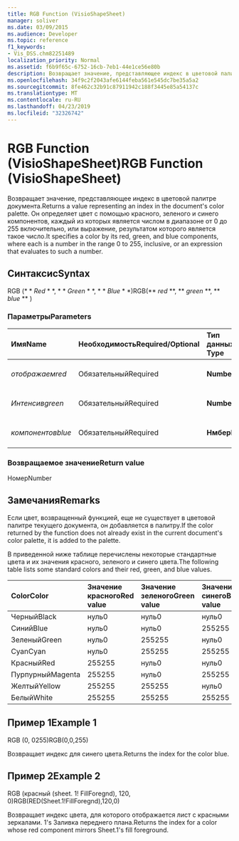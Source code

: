```yaml
---
title: RGB Function (VisioShapeSheet)
manager: soliver
ms.date: 03/09/2015
ms.audience: Developer
ms.topic: reference
f1_keywords:
- Vis_DSS.chm82251489
localization_priority: Normal
ms.assetid: f6b9f65c-6752-16cb-7eb1-44e1ce56e80b
description: Возвращает значение, представляющее индекс в цветовой палитре документа. Он определяет цвет с помощью красного, зеленого и синего компонентов, каждый из которых является числом в диапазоне от 0 до 255 включительно, или выражение, результатом которого является такое число.
ms.openlocfilehash: 34f9c2f2043afe6144feba561e545dc7be35a5a2
ms.sourcegitcommit: 8fe462c32b91c87911942c188f3445e85a54137c
ms.translationtype: MT
ms.contentlocale: ru-RU
ms.lasthandoff: 04/23/2019
ms.locfileid: "32326742"
---
```

# <a name="rgb-function-visioshapesheet"></a><span data-ttu-id="df602-104">RGB Function (VisioShapeSheet)</span><span class="sxs-lookup"><span data-stu-id="df602-104">RGB Function (VisioShapeSheet)</span></span>

<span data-ttu-id="df602-105">Возвращает значение, представляющее индекс в цветовой палитре документа.</span><span class="sxs-lookup"><span data-stu-id="df602-105">Returns a value representing an index in the document's color palette.</span></span> <span data-ttu-id="df602-106">Он определяет цвет с помощью красного, зеленого и синего компонентов, каждый из которых является числом в диапазоне от 0 до 255 включительно, или выражение, результатом которого является такое число.</span><span class="sxs-lookup"><span data-stu-id="df602-106">It specifies a color by its red, green, and blue components, where each is a number in the range 0 to 255, inclusive, or an expression that evaluates to such a number.</span></span> 
  
## <a name="syntax"></a><span data-ttu-id="df602-107">Синтаксис</span><span class="sxs-lookup"><span data-stu-id="df602-107">Syntax</span></span>

<span data-ttu-id="df602-108">RGB (\* \* *Red* \* \*, \* \* *Green* \* \*, \* \* *Blue* \* \*)</span><span class="sxs-lookup"><span data-stu-id="df602-108">RGB(\*\* *red* \*\*, \*\* *green* \*\*, \*\* *blue* \*\* )</span></span> 
  
### <a name="parameters"></a><span data-ttu-id="df602-109">Параметры</span><span class="sxs-lookup"><span data-stu-id="df602-109">Parameters</span></span>

|<span data-ttu-id="df602-110">**Имя**</span><span class="sxs-lookup"><span data-stu-id="df602-110">**Name**</span></span>|<span data-ttu-id="df602-111">**Необходимость**</span><span class="sxs-lookup"><span data-stu-id="df602-111">**Required/Optional**</span></span>|<span data-ttu-id="df602-112">**Тип данных**</span><span class="sxs-lookup"><span data-stu-id="df602-112">**Data Type**</span></span>|<span data-ttu-id="df602-113">**Описание**</span><span class="sxs-lookup"><span data-stu-id="df602-113">**Description**</span></span>|
|:-----|:-----|:-----|:-----|
| <span data-ttu-id="df602-114">_отображаем_</span><span class="sxs-lookup"><span data-stu-id="df602-114">_red_</span></span> <br/> |<span data-ttu-id="df602-115">Обязательный</span><span class="sxs-lookup"><span data-stu-id="df602-115">Required</span></span>  <br/> |<span data-ttu-id="df602-116">**Number**</span><span class="sxs-lookup"><span data-stu-id="df602-116">**Number**</span></span> <br/> |<span data-ttu-id="df602-117">Красный компонент.</span><span class="sxs-lookup"><span data-stu-id="df602-117">The red component.</span></span>  <br/> |
| <span data-ttu-id="df602-118">_Интенсив_</span><span class="sxs-lookup"><span data-stu-id="df602-118">_green_</span></span> <br/> |<span data-ttu-id="df602-119">Обязательный</span><span class="sxs-lookup"><span data-stu-id="df602-119">Required</span></span>  <br/> |<span data-ttu-id="df602-120">**Number**</span><span class="sxs-lookup"><span data-stu-id="df602-120">**Number**</span></span> <br/> |<span data-ttu-id="df602-121">Зеленый компонент.</span><span class="sxs-lookup"><span data-stu-id="df602-121">The green component.</span></span>  <br/> |
| <span data-ttu-id="df602-122">_компонентов_</span><span class="sxs-lookup"><span data-stu-id="df602-122">_blue_</span></span> <br/> |<span data-ttu-id="df602-123">Обязательный</span><span class="sxs-lookup"><span data-stu-id="df602-123">Required</span></span>  <br/> |<span data-ttu-id="df602-124">**Нмбер**</span><span class="sxs-lookup"><span data-stu-id="df602-124">**Nmber**</span></span> <br/> |<span data-ttu-id="df602-125">Синий компонент.</span><span class="sxs-lookup"><span data-stu-id="df602-125">The blue component.</span></span>  <br/> |
   
### <a name="return-value"></a><span data-ttu-id="df602-126">Возвращаемое значение</span><span class="sxs-lookup"><span data-stu-id="df602-126">Return value</span></span>

<span data-ttu-id="df602-127">Номер</span><span class="sxs-lookup"><span data-stu-id="df602-127">Number</span></span>
  
## <a name="remarks"></a><span data-ttu-id="df602-128">Замечания</span><span class="sxs-lookup"><span data-stu-id="df602-128">Remarks</span></span>

<span data-ttu-id="df602-129">Если цвет, возвращенный функцией, еще не существует в цветовой палитре текущего документа, он добавляется в палитру.</span><span class="sxs-lookup"><span data-stu-id="df602-129">If the color returned by the function does not already exist in the current document's color palette, it is added to the palette.</span></span>
  
<span data-ttu-id="df602-130">В приведенной ниже таблице перечислены некоторые стандартные цвета и их значения красного, зеленого и синего цвета.</span><span class="sxs-lookup"><span data-stu-id="df602-130">The following table lists some standard colors and their red, green, and blue values.</span></span>
  
|<span data-ttu-id="df602-131">**Color**</span><span class="sxs-lookup"><span data-stu-id="df602-131">**Color**</span></span>|<span data-ttu-id="df602-132">**Значение красного**</span><span class="sxs-lookup"><span data-stu-id="df602-132">**Red value**</span></span>|<span data-ttu-id="df602-133">**Значение зеленого**</span><span class="sxs-lookup"><span data-stu-id="df602-133">**Green value**</span></span>|<span data-ttu-id="df602-134">**Значение синего**</span><span class="sxs-lookup"><span data-stu-id="df602-134">**Blue value**</span></span>|
|:-----|:-----|:-----|:-----|
|<span data-ttu-id="df602-135">Черный</span><span class="sxs-lookup"><span data-stu-id="df602-135">Black</span></span>  <br/> |<span data-ttu-id="df602-136">нуль</span><span class="sxs-lookup"><span data-stu-id="df602-136">0</span></span>  <br/> |<span data-ttu-id="df602-137">нуль</span><span class="sxs-lookup"><span data-stu-id="df602-137">0</span></span>  <br/> |<span data-ttu-id="df602-138">нуль</span><span class="sxs-lookup"><span data-stu-id="df602-138">0</span></span>  <br/> |
|<span data-ttu-id="df602-139">Синий</span><span class="sxs-lookup"><span data-stu-id="df602-139">Blue</span></span>  <br/> |<span data-ttu-id="df602-140">нуль</span><span class="sxs-lookup"><span data-stu-id="df602-140">0</span></span>  <br/> |<span data-ttu-id="df602-141">нуль</span><span class="sxs-lookup"><span data-stu-id="df602-141">0</span></span>  <br/> |<span data-ttu-id="df602-142">255</span><span class="sxs-lookup"><span data-stu-id="df602-142">255</span></span>  <br/> |
|<span data-ttu-id="df602-143">Зеленый</span><span class="sxs-lookup"><span data-stu-id="df602-143">Green</span></span>  <br/> |<span data-ttu-id="df602-144">нуль</span><span class="sxs-lookup"><span data-stu-id="df602-144">0</span></span>  <br/> |<span data-ttu-id="df602-145">255</span><span class="sxs-lookup"><span data-stu-id="df602-145">255</span></span>  <br/> |<span data-ttu-id="df602-146">нуль</span><span class="sxs-lookup"><span data-stu-id="df602-146">0</span></span>  <br/> |
|<span data-ttu-id="df602-147">Cyan</span><span class="sxs-lookup"><span data-stu-id="df602-147">Cyan</span></span>  <br/> |<span data-ttu-id="df602-148">нуль</span><span class="sxs-lookup"><span data-stu-id="df602-148">0</span></span>  <br/> |<span data-ttu-id="df602-149">255</span><span class="sxs-lookup"><span data-stu-id="df602-149">255</span></span>  <br/> |<span data-ttu-id="df602-150">255</span><span class="sxs-lookup"><span data-stu-id="df602-150">255</span></span>  <br/> |
|<span data-ttu-id="df602-151">Красный</span><span class="sxs-lookup"><span data-stu-id="df602-151">Red</span></span>  <br/> |<span data-ttu-id="df602-152">255</span><span class="sxs-lookup"><span data-stu-id="df602-152">255</span></span>  <br/> |<span data-ttu-id="df602-153">нуль</span><span class="sxs-lookup"><span data-stu-id="df602-153">0</span></span>  <br/> |<span data-ttu-id="df602-154">нуль</span><span class="sxs-lookup"><span data-stu-id="df602-154">0</span></span>  <br/> |
|<span data-ttu-id="df602-155">Пурпурный</span><span class="sxs-lookup"><span data-stu-id="df602-155">Magenta</span></span>  <br/> |<span data-ttu-id="df602-156">255</span><span class="sxs-lookup"><span data-stu-id="df602-156">255</span></span>  <br/> |<span data-ttu-id="df602-157">нуль</span><span class="sxs-lookup"><span data-stu-id="df602-157">0</span></span>  <br/> |<span data-ttu-id="df602-158">255</span><span class="sxs-lookup"><span data-stu-id="df602-158">255</span></span>  <br/> |
|<span data-ttu-id="df602-159">Желтый</span><span class="sxs-lookup"><span data-stu-id="df602-159">Yellow</span></span>  <br/> |<span data-ttu-id="df602-160">255</span><span class="sxs-lookup"><span data-stu-id="df602-160">255</span></span>  <br/> |<span data-ttu-id="df602-161">255</span><span class="sxs-lookup"><span data-stu-id="df602-161">255</span></span>  <br/> |<span data-ttu-id="df602-162">нуль</span><span class="sxs-lookup"><span data-stu-id="df602-162">0</span></span>  <br/> |
|<span data-ttu-id="df602-163">Белый</span><span class="sxs-lookup"><span data-stu-id="df602-163">White</span></span>  <br/> |<span data-ttu-id="df602-164">255</span><span class="sxs-lookup"><span data-stu-id="df602-164">255</span></span>  <br/> |<span data-ttu-id="df602-165">255</span><span class="sxs-lookup"><span data-stu-id="df602-165">255</span></span>  <br/> |<span data-ttu-id="df602-166">255</span><span class="sxs-lookup"><span data-stu-id="df602-166">255</span></span>  <br/> |
   
## <a name="example-1"></a><span data-ttu-id="df602-167">Пример 1</span><span class="sxs-lookup"><span data-stu-id="df602-167">Example 1</span></span>

<span data-ttu-id="df602-168">RGB (0, 0255)</span><span class="sxs-lookup"><span data-stu-id="df602-168">RGB(0,0,255)</span></span>
  
<span data-ttu-id="df602-169">Возвращает индекс для синего цвета.</span><span class="sxs-lookup"><span data-stu-id="df602-169">Returns the index for the color blue.</span></span>
  
## <a name="example-2"></a><span data-ttu-id="df602-170">Пример 2</span><span class="sxs-lookup"><span data-stu-id="df602-170">Example 2</span></span>

<span data-ttu-id="df602-171">RGB (красный (sheet. 1! FillForegnd), 120, 0)</span><span class="sxs-lookup"><span data-stu-id="df602-171">RGB(RED(Sheet.1!FillForegnd),120,0)</span></span>
  
<span data-ttu-id="df602-172">Возвращает индекс цвета, для которого отображается лист с красными зеркалами. 1's Заливка переднего плана.</span><span class="sxs-lookup"><span data-stu-id="df602-172">Returns the index for a color whose red component mirrors Sheet.1's fill foreground.</span></span>
  

